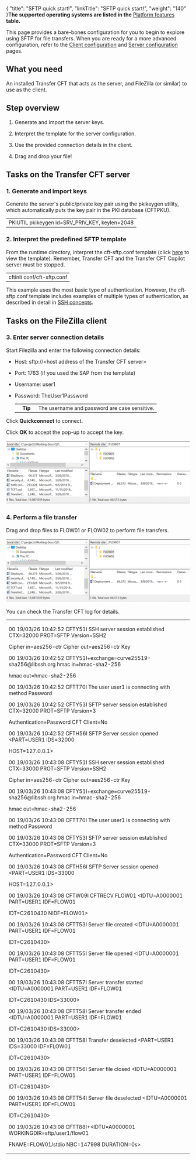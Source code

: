 {
    "title": "SFTP quick start!",
    "linkTitle": "SFTP quick start!",
    "weight": "140"
}T**he supported operating systems are listed in the** [Platform features](../../../datasheet) **table.**



This page provides a bare-bones configuration for you to begin to explore using SFTP for file transfers. When you are ready for a more advanced configuration, refer to the [Client configuration](../sftp_client) and [Server configuration](../sftp_server) pages.



## What you need



An installed Transfer CFT that acts as the server, and FileZilla (or similar) to use as the client.



## Step overview



1.  Generate and import the server keys.

2.  Interpret the template for the server configuration.

3.  Use the provided connection details in the client.

4.  Drag and drop your file!



## Tasks on the Transfer CFT server



### 1. Generate and import keys



Generate the server's public/private key pair using the pkikeygen utility, which automatically puts the key pair in the PKI database (CFTPKU).



<table data-cellspacing="0">

<tbody>

<tr class="odd">

<td>PKIUTIL pkikeygen id=SRV_PRIV_KEY, keylen=2048</td>

</tr>

</tbody>

</table>



### 2. Interpret the predefined SFTP template



From the runtime directory, interpret the cft-sftp.conf template (click [here](cft-sftp.conf) to view the template). Remember, Transfer CFT and the Transfer CFT Copilot server must be stopped.



<table data-cellspacing="0">

<tbody>

<tr class="odd">

<td>cftinit conf/cft-sftp.conf</td>

</tr>

</tbody>

</table>



This example uses the most basic type of authentication. However, the cft-sftp.conf template includes examples of multiple types of authentication, as described in detail in [SSH concepts](../sftp_keys_concepts).



## Tasks on the FileZilla client



### 3. Enter server connection details



Start Filezilla and enter the following connection details:



-   Host: sftp://&lt;host address of the Transfer CFT server>

-   Port: 1763 (if you used the SAP from the template)

-   Username: user1

-   Password: TheUser1Password  

    <table data-cellpadding="0" data-cellspacing="0">

    <tbody>

    <tr class="odd">

    <td data-valign="top"></td>

    <td data-valign="top"><span><strong>Tip  </strong></span></td>

    <td data-mc-autonum="&lt;b&gt;Tip  &lt;/b&gt;" data-valign="top">The username and password are case sensitive.</td>

    </tr>

    </tbody>

    </table>



Click **Quickconnect** to connect.



Click **OK** to accept the pop-up to accept the key.  

![](fz_client.png)



### 4. Perform a file transfer



Drag and drop files to FLOW01 or FLOW02 to perform file transfers.



![](fz_client.png)



You can check the Transfer CFT log for details.



<table data-cellspacing="0">

<tbody>

<tr class="odd">

<td><p>00 19/03/26 10:42:52 CFTY51I SSH server session established CTX=32000 PROT=SFTP Version=SSH2</p>

<p>Cipher in=aes256-ctr Cipher out=aes256-ctr Key</p>

<p>00 19/03/26 10:42:52 CFTY51I+exchange=curve25519-sha256@libssh.org hmac in=hmac-sha2-256</p>

<p>hmac out=hmac-sha2-256</p>

<p>00 19/03/26 10:42:52 CFTT70I The user user1 is connecting with method Password</p>

<p>00 19/03/26 10:42:52 CFTY53I SFTP server session established CTX=32000 PROT=SFTP Version=3</p>

<p>Authentication=Password CFT Client=No</p>

<p>00 19/03/26 10:42:52 CFTH56I SFTP Server session opened &lt;PART=USER1 IDS=32000</p>

<p>HOST=127.0.0.1&gt;</p>

<p>00 19/03/26 10:43:08 CFTY51I SSH server session established CTX=33000 PROT=SFTP Version=SSH2</p>

<p>Cipher in=aes256-ctr Cipher out=aes256-ctr Key</p>

<p>00 19/03/26 10:43:08 CFTY51I+exchange=curve25519-sha256@libssh.org hmac in=hmac-sha2-256</p>

<p>hmac out=hmac-sha2-256</p>

<p>00 19/03/26 10:43:08 CFTT70I The user user1 is connecting with method Password</p>

<p>00 19/03/26 10:43:08 CFTY53I SFTP server session established CTX=33000 PROT=SFTP Version=3</p>

<p>Authentication=Password CFT Client=No</p>

<p>00 19/03/26 10:43:08 CFTH56I SFTP Server session opened &lt;PART=USER1 IDS=33000</p>

<p>HOST=127.0.0.1&gt;</p>

<p>00 19/03/26 10:43:08 CFTW09I CFTRECV FLOW01 &lt;IDTU=A0000001 PART=USER1 IDF=FLOW01</p>

<p>IDT=C2610430 NIDF=FLOW01&gt;</p>

<p>00 19/03/26 10:43:08 CFTT53I Server file created &lt;IDTU=A0000001 PART=USER1 IDF=FLOW01</p>

<p>IDT=C2610430&gt;</p>

<p>00 19/03/26 10:43:08 CFTT55I Server file opened &lt;IDTU=A0000001 PART=USER1 IDF=FLOW01</p>

<p>IDT=C2610430&gt;</p>

<p>00 19/03/26 10:43:08 CFTT57I Server transfer started &lt;IDTU=A0000001 PART=USER1 IDF=FLOW01</p>

<p>IDT=C2610430 IDS=33000&gt;</p>

<p>00 19/03/26 10:43:08 CFTT58I Server transfer ended &lt;IDTU=A0000001 PART=USER1 IDF=FLOW01</p>

<p>IDT=C2610430 IDS=33000&gt;</p>

<p>00 19/03/26 10:43:08 CFTT58I Transfer deselected &lt;PART=USER1 IDS=33000 IDF=FLOW01</p>

<p>IDT=C2610430&gt;</p>

<p>00 19/03/26 10:43:08 CFTT56I Server file closed &lt;IDTU=A0000001 PART=USER1 IDF=FLOW01</p>

<p>IDT=C2610430&gt;</p>

<p>00 19/03/26 10:43:08 CFTT54I Server file deselected &lt;IDTU=A0000001 PART=USER1 IDF=FLOW01</p>

<p>IDT=C2610430&gt;</p>

<p>00 19/03/26 10:43:08 CFTT88I+&lt;IDTU=A0000001 WORKINGDIR=sftp/user1/flow01</p>

<p>FNAME=FLOW01/stdio NBC=147998 DURATION=0s&gt;</p></td>

</tr>

</tbody>

</table>

